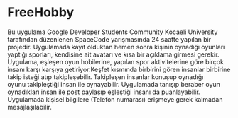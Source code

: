 # FreeHobby
 Bu uygulama Google Developer Students Community Kocaeli University  tarafından düzenlenen SpaceCode yarışmasında 24 saatte yapılan bir projedir.
 Uygulamada kayıt olduktan hemen sonra kişinin oynadığı oyunları yaptığı sporları, kendisine ait avatarı ve kısa bir açıklama girmesi gerekir.
 Uygulama, eşleşen oyun hobilerine, yapılan spor aktivitelerine göre birçok insanı karşı karşıya getiriyor.Keşfet kısmında birbirini gören insanlar birbirine takip isteği atıp takipleşebilir. Takipleşen insanlar konuşup oynadığı  
  oyunu takipleştiği insan ile oynayabilir. 
 Uygulamada tanışıp beraber oyun oynadıkları insan ile post paylaşıp eşleştiği insanı da puanlayabilir.
 Uygulamada kişisel bilgilere (Telefon numarası) erişmeye gerek kalmadan mesajlaşılabilir.
 


